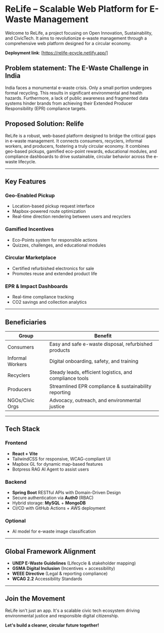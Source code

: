 # ReLife – Scalable Web Platform for E-Waste Management

Welcome to ReLife, a project focusing on Open Innovation, Sustainability, and CivicTech. It aims to revolutionize e-waste management through a comprehensive web platform designed for a circular economy.

**Deployment link**: [https://relife-ecycle.netlify.app/]

## Problem statement: The E-Waste Challenge in India

India faces a monumental e-waste crisis. Only a small portion undergoes formal recycling. This results in significant environmental and health hazards. Furthermore, a lack of public awareness and fragmented data systems hinder brands from achieving their Extended Producer Responsibility (EPR) compliance targets.

## Proposed Solution: Relife

ReLife is a robust, web-based platform designed to bridge the critical gaps in e-waste management. It connects consumers, recyclers, informal workers, and producers, fostering a truly circular economy. It combines geo-based pickups, gamified eco-point rewards, educational modules, and compliance dashboards to drive sustainable, circular behavior across the e-waste lifecycle.

---

## Key Features

### Geo-Enabled Pickup

* Location-based pickup request interface
* Mapbox-powered route optimization
* Real-time direction rendering between users and recyclers

### Gamified Incentives

* Eco-Points system for responsible actions
* Quizzes, challenges, and educational modules

### Circular Marketplace

* Certified refurbished electronics for sale
* Promotes reuse and extended product life

### EPR & Impact Dashboards

* Real-time compliance tracking
* CO2 savings and collection analytics

---

## Beneficiaries

| Group            | Benefit                                                 |
| ---------------- | ------------------------------------------------------- |
| Consumers        | Easy and safe e-waste disposal, refurbished products    |
| Informal Workers | Digital onboarding, safety, and training                |
| Recyclers        | Steady leads, efficient logistics, and compliance tools |
| Producers        | Streamlined EPR compliance & sustainability reporting   |
| NGOs/Civic Orgs  | Advocacy, outreach, and environmental justice           |

---

## Tech Stack

### Frontend

* **React + Vite**
* TailwindCSS for responsive, WCAG-compliant UI
* Mapbox GL for dynamic map-based features
* Botpress RAG AI Agent to assist users

### Backend

* **Spring Boot** RESTful APIs with Domain-Driven Design
* Secure authentication via **Auth0** (RBAC)
* Hybrid storage: **MySQL** + **MongoDB**
* CI/CD with GitHub Actions + AWS deployment

### Optional

* AI model for e-waste image classification

---

## Global Framework Alignment

* **UNEP E-Waste Guidelines** (Lifecycle & stakeholder mapping)
* **GSMA Digital Inclusion** (Incentives + accessibility)
* **WEEE Directive** (Legal & reporting compliance)
* **WCAG 2.2** Accessibility Standards

---

## Join the Movement

ReLife isn't just an app. It's a scalable civic tech ecosystem driving environmental justice and responsible digital citizenship.

**Let's build a cleaner, circular future together!**
